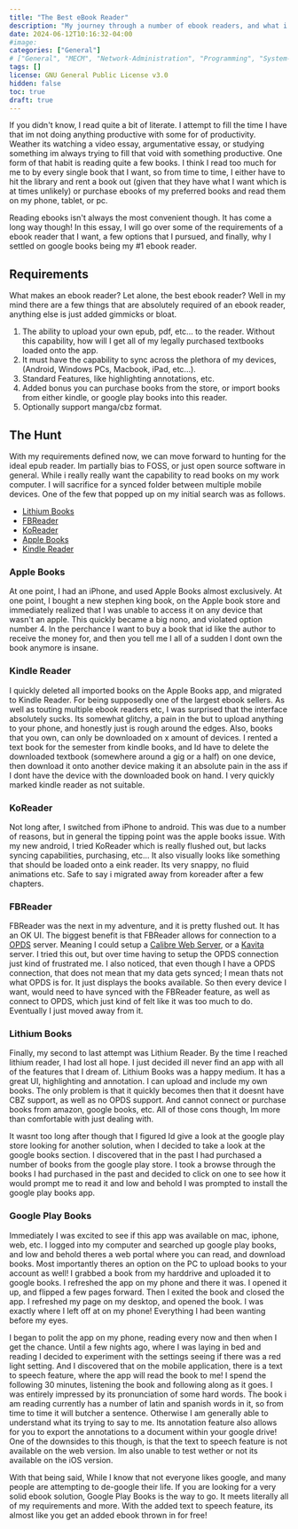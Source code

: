 ```yaml
---
title: "The Best eBook Reader"
description: "My journey through a number of ebook readers, and what i finally settled on!" 
date: 2024-06-12T10:16:32-04:00
#image: 
categories: ["General"]
# ["General", "MECM", "Network-Administration", "Programming", "System-Administration"]
tags: []
license: GNU General Public License v3.0 
hidden: false
toc: true
draft: true
---
```


If you didn't know, I read quite a bit of literate. I attempt to fill the time I have that im not doing anything productive with some for of productivity. Weather its watching a video essay, argumentative essay, or studying something im always trying to fill that void with something productive. One form of that habit is reading quite a few books. I think I read too much for me to by every single book that I want, so from time to time, I either have to hit the library and rent a book out (given that they have what I want which is at times unlikely) or purchase ebooks of my preferred books and read them on my phone, tablet, or pc.

Reading ebooks isn't always the most convenient though. It has come a long way though! In this essay, I will go over some of the requirements of a ebook reader that I want, a few options that I pursued, and finally, why I settled on google books being my #1 ebook reader.

## Requirements

What makes an ebook reader? Let alone, the best ebook reader? Well in my mind there are a few things that are absolutely required of an ebook reader, anything else is just added gimmicks or bloat.

1. The ability to upload your own epub, pdf, etc... to the reader. Without this capability, how will I get all of my legally purchased textbooks loaded onto the app.
2. It must have the capability to sync across the plethora of my devices, (Android, Windows PCs, Macbook, iPad, etc...).
3. Standard Features, like highlighting annotations, etc.
4. Added bonus you can purchase books from the store, or import books from either kindle, or google play books into this reader.
5. Optionally support manga/cbz format.

## The Hunt

With my requirements defined now, we can move forward to hunting for the ideal epub reader. Im partially bias to FOSS, or just open source software in general. While i really really want the capability to read books on my work computer. I will sacrifice for a synced folder between multiple mobile devices. One of the few that popped up on my initial search was as follows. 

- [Lithium Books](https://play.google.com/store/apps/details?id=com.faultexception.reader&hl=en_US)
- [FBReader](https://fbreader.org/en)
- [KoReader](https://koreader.rocks/)
- [Apple Books](https://www.apple.com/apple-books/)
- [Kindle Reader](https://read.amazon.com/landing)

### Apple Books

At one point, I had an iPhone, and used Apple Books almost exclusively. At one point, I bought a new stephen king book, on the Apple book store and immediately realized that I was unable to access it on any device that wasn't an apple. This quickly became a big nono, and violated option number 4. In the perchance I want to buy a book that id like the author to receive the money for, and then you tell me I all of a sudden I dont own the book anymore is insane.

### Kindle Reader

I quickly deleted all imported books on the Apple Books app, and migrated to Kindle Reader. For being supposedly one of the largest ebook sellers. As well as touting multiple ebook readers etc, I was surprised that the interface absolutely sucks. Its somewhat glitchy, a pain in the but to upload anything to your phone, and honestly just is rough around the edges. Also, books that you own, can only be downloaded on x amount of devices. I rented a text book for the semester from kindle books, and Id have to delete the downloaded textbook (somewhere around a gig or a half) on one device, then download it onto another device making it an absolute pain in the ass if I dont have the device with the downloaded book on hand. I very quickly marked kindle reader as not suitable.

### KoReader

Not long after, I switched from iPhone to android. This was due to a number of reasons, but in general the tipping point was the apple books issue. With my new android, I tried KoReader which is really flushed out, but lacks syncing capabilities, purchasing, etc... It also visually looks like something that should be loaded onto a eink reader. Its very snappy, no fluid animations etc. Safe to say i migrated away from koreader after a few chapters.

### FBReader

FBReader was the next in my adventure, and it is pretty flushed out. It has an OK UI. The biggest benefit is that FBReader allows for connection to a [OPDS](https://en.wikipedia.org/wiki/Open_Publication_Distribution_System) server. Meaning I could setup a [Calibre Web Server](https://github.com/janeczku/calibre-web), or a [Kavita](https://www.kavitareader.com/) server. I tried this out, but over time having to setup the OPDS connection just kind of frustrated me. I also noticed, that even though I have a OPDS connection, that does not mean that my data gets synced; I mean thats not what OPDS is for. It just displays the books available. So then every device I want, would need to have synced with the FBReader feature, as well as connect to OPDS, which just kind of felt like it was too much to do. Eventually I just moved away from it.

### Lithium Books

Finally, my second to last attempt was Lithium Reader. By the time I reached lithium reader, I had lost all hope. I just decided ill never find an app with all of the features that I dream of. Lithium Books was a happy medium. It has a great UI, highlighting and annotation. I can upload and include my own books. The only problem is that it quickly becomes then that it doesnt have CBZ support, as well as no OPDS support. And cannot connect or purchase books from amazon, google books, etc. All of those cons though, Im more than comfortable with just dealing with. 

It wasnt too long after though that I figured Id give a look at the google play store looking for another solution, when I decided to take a look at the google books section. I discovered that in the past I had purchased a number of books from the google play store. I took a browse through the books I had purchased in the past and decided to click on one to see how it would prompt me to read it and low and behold I was prompted to install the google play books app.

### Google Play Books

Immediately I was excited to see if this app was available on mac, iphone, web, etc. I logged into my computer and searched up google play books, and low and behold theres a web portal where you can read, and download books. Most importantly theres an option on the PC to upload books to your account as well! I grabbed a book from my harddrive and uploaded it to google books. I refreshed the app on my phone and there it was. I opened it up, and flipped a few pages forward. Then I exited the book and closed the app. I refreshed my page on my desktop, and opened the book. I was exactly where I left off at on my phone! Everything I had been wanting before my eyes.

I began to polit the app on my phone, reading every now and then when I get the chance. Until a few nights ago, where I was laying in bed and reading I decided to experiment with the settings seeing if there was a red light setting. And I discovered that on the mobile application, there is a text to speech feature, where the app will read the book to me! I spend the following 30 minutes, listening the book and following along as it goes. I was entirely impressed by its pronunciation of some hard words. The book i am reading currently has a number of latin and spanish words in it, so from time to time it will butcher a sentence.  Otherwise I am generally able to understand what its trying to say to me. Its annotation feature also allows for you to export the annotations to a document within your google drive! One of the downsides to this though, is that the text to speech feature is not available on the web version. Im also unable to test wether or not its available on the iOS version.

With that being said, While I know that not everyone likes google, and many people are attempting to de-google their life. If you are looking for a very solid ebook solution, Google Play Books is the way to go. It meets literally all of my requirements and more. With the added text to speech feature, its almost like you get an added ebook thrown in for free!
